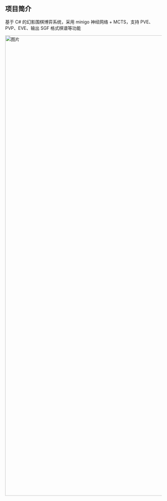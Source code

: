 ## 项目简介
基于 C# 的幻影围棋博弈系统，采用 minigo 神经网络 + MCTS，支持 PVE、PVP、EVE、输出 SGF 格式棋谱等功能

<img width="2028" height="1482" alt="图片" src="https://github.com/user-attachments/assets/d30698b1-4dcd-4d03-b1e7-2feb233f6581" />

